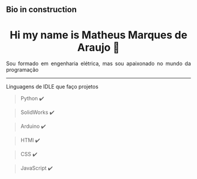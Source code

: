 <!-- 
## Hi there 👋 
-->

<h2>Bio in construction</h2>
<h1 align="center"> Hi my name is Matheus Marques de Araujo 👋</h1>
<p align="justify"> Sou formado em engenharia elétrica, mas sou apaixonado no mundo da programação </p>
<hr />
<p align="justify"> Linguagens de IDLE que faço projetos </p>

> Python :heavy_check_mark:

> SolidWorks :heavy_check_mark:

> Arduino :heavy_check_mark:

> HTMl :heavy_check_mark:

> CSS :heavy_check_mark:

> JavaScript :heavy_check_mark:




<!--
**marqmathh/marqmathh** is a ✨ _special_ ✨ repository because its `README.md` (this file) appears on your GitHub profile.

Here are some ideas to get you started:

- 🔭 I’m currently working on Tspro Tecnologia para fluídos
- 🌱 I’m currently learning ...
- 👯 I’m looking to collaborate on ...
- 🤔 I’m looking for help with ...
- 💬 Ask me about ...
- 📫 How to reach me: ...
- 😄 Pronouns: ...
- ⚡ Fun fact: ...
-->

